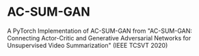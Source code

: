 # AC-SUM-GAN
A PyTorch Implementation of AC-SUM-GAN from "AC-SUM-GAN: Connecting Actor-Critic and Generative Adversarial Networks for Unsupervised Video Summarization" (IEEE TCSVT 2020)
